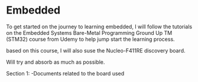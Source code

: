 # Embedded

To get started on the journey to learning embedded, I will follow the tutorials on the Embedded Systems Bare-Metal Programming Ground Up TM (STM32) course from Udemy to help jump start the learning process.

based on this course, I will also suse the Nucleo-F411RE discovery board.

Will try and absorb as much as possible.


Section 1:
	-Documents related to the board used

